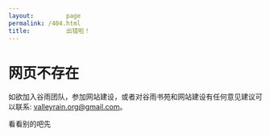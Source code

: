 ```yaml
---
layout:         page
permalink: /404.html
title:          出错啦！
---
```

<h1>网页不存在</h1>

如欲加入谷雨团队，参加网站建设，或者对谷雨书苑和网站建设有任何意见建议可以联系: [valleyrain.org@gmail.com](mailto:valleyrain.org@gmail.com)。

看看别的吧先
